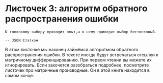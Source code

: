 # Листочек 3: алгоритм обратного распространения ошибки

```{epigraph}
К толковому выбору приводит опыт,а к нему приводит выбор бестолковый.

-- JSON Стэтхэм
```

В этом листочке мы наконец займёмся алгоритмом обратного распространения ошибки. В тексте иногда будут встречаться отсылки к матричному дифференцированию. При первом чтении вы можете их игнорировать. Если захочется разобраться подробнее, посмотрите листочек про матричные производные. Он в этой книге находится в самом конце.
